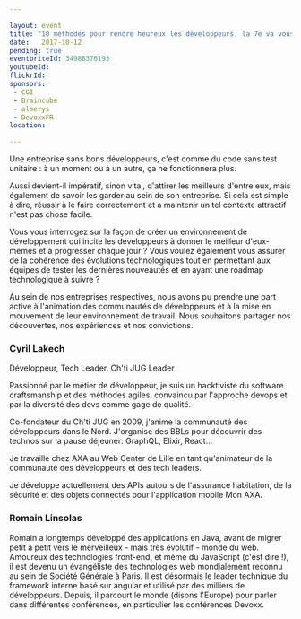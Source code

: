 ```yaml
---

layout: event
title: "10 méthodes pour rendre heureux les développeurs, la 7e va vous étonner !"
date:   2017-10-12
pending: true
eventbriteId: 34986376193
youtubeId:
flickrId: 
sponsors:
 - CGI
 - Braincube
 - almerys
 - DevoxxFR
location:

---
```


Une entreprise sans bons développeurs, c'est comme du code sans test unitaire : à un moment ou à un autre, ça ne fonctionnera plus.

Aussi devient-il impératif, sinon vital, d'attirer les meilleurs d'entre eux, mais également de savoir les garder au sein de son entreprise. Si cela est simple à dire, réussir à le faire correctement et à maintenir un tel contexte attractif n'est pas chose facile.

Vous vous interrogez sur la façon de créer un environnement de développement qui incite les développeurs à donner le meilleur d'eux-mêmes et à progresser chaque jour ? Vous voulez également vous assurer de la cohérence des évolutions technologiques tout en permettant aux équipes de tester les dernières nouveautés et en ayant une roadmap technologique à suivre ?

Au sein de nos entreprises respectives, nous avons pu prendre une part active à l'animation des communautés de développeurs et à la mise en mouvement de leur environnement de travail. Nous souhaitons partager nos découvertes, nos expériences et nos convictions.

### Cyril Lakech

Développeur, Tech Leader. Ch'ti JUG Leader

Passionné par le métier de développeur, je suis un hacktiviste du software craftsmanship et des méthodes agiles, convaincu par l'approche devops et par la diversité des devs comme gage de qualité.

Co-fondateur du Ch'ti JUG en 2009, j'anime la communauté des développeurs dans le Nord. J'organise des BBLs pour découvrir des technos sur la pause déjeuner: GraphQL, Elixir, React...

Je travaille chez AXA au Web Center de Lille en tant qu'animateur de la communauté des développeurs et des tech leaders.

Je développe actuellement des APIs autours de l'assurance habitation, de la sécurité et des objets connectés pour l'application mobile Mon AXA.


### Romain Linsolas

Romain a longtemps développé des applications en Java, avant de migrer petit à petit vers le merveilleux - mais très évolutif - monde du web. Amoureux des technologies front-end, et même du JavaScript (c'est dire !), il est devenu un évangéliste des technologies web mondialement reconnu au sein de Société Générale à Paris. Il est désormais le leader technique du framework interne basé sur angular et utilisé par des milliers de développeurs. Depuis, il parcourt le monde (disons l'Europe) pour parler dans différentes conférences, en particulier les conférences Devoxx.

